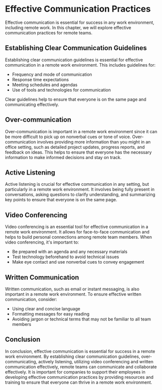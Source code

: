 # Effective Communication Practices

Effective communication is essential for success in any work environment, including remote work. In this chapter, we will explore effective communication practices for remote teams.

Establishing Clear Communication Guidelines
-------------------------------------------

Establishing clear communication guidelines is essential for effective communication in a remote work environment. This includes guidelines for:

* Frequency and mode of communication
* Response time expectations
* Meeting schedules and agendas
* Use of tools and technologies for communication

Clear guidelines help to ensure that everyone is on the same page and communicating effectively.

Over-communication
------------------

Over-communication is important in a remote work environment since it can be more difficult to pick up on nonverbal cues or tone of voice. Over-communication involves providing more information than you might in an office setting, such as detailed project updates, progress reports, and feedback on ideas. This helps to ensure that everyone has the necessary information to make informed decisions and stay on track.

Active Listening
----------------

Active listening is crucial for effective communication in any setting, but particularly in a remote work environment. It involves being fully present in conversations, asking questions to clarify understanding, and summarizing key points to ensure that everyone is on the same page.

Video Conferencing
------------------

Video conferencing is an essential tool for effective communication in a remote work environment. It allows for face-to-face communication and helps to build personal connections among remote team members. When video conferencing, it's important to:

* Be prepared with an agenda and any necessary materials
* Test technology beforehand to avoid technical issues
* Make eye contact and use nonverbal cues to convey engagement

Written Communication
---------------------

Written communication, such as email or instant messaging, is also important in a remote work environment. To ensure effective written communication, consider:

* Using clear and concise language
* Formatting messages for easy reading
* Avoiding jargon or technical terms that may not be familiar to all team members

Conclusion
----------

In conclusion, effective communication is essential for success in a remote work environment. By establishing clear communication guidelines, over-communicating, actively listening, utilizing video conferencing and written communication effectively, remote teams can communicate and collaborate effectively. It is important for companies to support their employees in developing effective communication practices by providing resources and training to ensure that everyone can thrive in a remote work environment.

